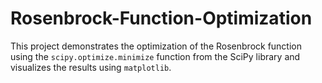 # Rosenbrock-Function-Optimization
This project demonstrates the optimization of the Rosenbrock function using the `scipy.optimize.minimize` function from the SciPy library and visualizes the results using `matplotlib`.

